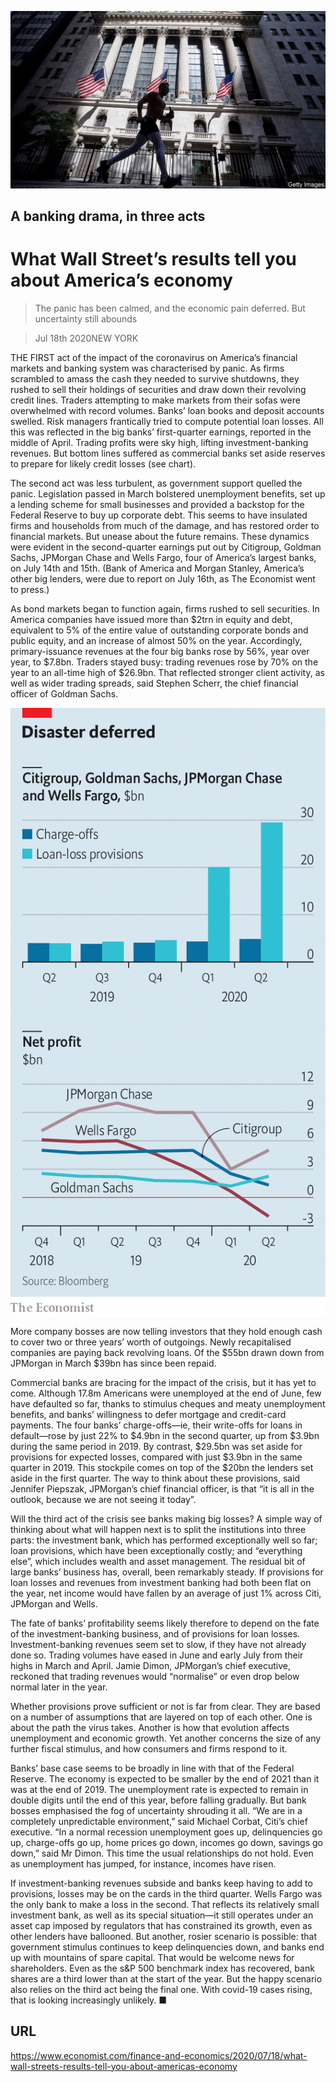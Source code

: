 ![](./images/20200718_FNP001_0.jpg)

## A banking drama, in three acts

# What Wall Street’s results tell you about America’s economy

> The panic has been calmed, and the economic pain deferred. But uncertainty still abounds

> Jul 18th 2020NEW YORK

THE FIRST act of the impact of the coronavirus on America’s financial markets and banking system was characterised by panic. As firms scrambled to amass the cash they needed to survive shutdowns, they rushed to sell their holdings of securities and draw down their revolving credit lines. Traders attempting to make markets from their sofas were overwhelmed with record volumes. Banks’ loan books and deposit accounts swelled. Risk managers frantically tried to compute potential loan losses. All this was reflected in the big banks’ first-quarter earnings, reported in the middle of April. Trading profits were sky high, lifting investment-banking revenues. But bottom lines suffered as commercial banks set aside reserves to prepare for likely credit losses (see chart).

The second act was less turbulent, as government support quelled the panic. Legislation passed in March bolstered unemployment benefits, set up a lending scheme for small businesses and provided a backstop for the Federal Reserve to buy up corporate debt. This seems to have insulated firms and households from much of the damage, and has restored order to financial markets. But unease about the future remains. These dynamics were evident in the second-quarter earnings put out by Citigroup, Goldman Sachs, JPMorgan Chase and Wells Fargo, four of America’s largest banks, on July 14th and 15th. (Bank of America and Morgan Stanley, America’s other big lenders, were due to report on July 16th, as The Economist went to press.)

As bond markets began to function again, firms rushed to sell securities. In America companies have issued more than $2trn in equity and debt, equivalent to 5% of the entire value of outstanding corporate bonds and public equity, and an increase of almost 50% on the year. Accordingly, primary-issuance revenues at the four big banks rose by 56%, year over year, to $7.8bn. Traders stayed busy: trading revenues rose by 70% on the year to an all-time high of $26.9bn. That reflected stronger client activity, as well as wider trading spreads, said Stephen Scherr, the chief financial officer of Goldman Sachs.



![](./images/20200718_FNC489.png)

More company bosses are now telling investors that they hold enough cash to cover two or three years’ worth of outgoings. Newly recapitalised companies are paying back revolving loans. Of the $55bn drawn down from JPMorgan in March $39bn has since been repaid.

Commercial banks are bracing for the impact of the crisis, but it has yet to come. Although 17.8m Americans were unemployed at the end of June, few have defaulted so far, thanks to stimulus cheques and meaty unemployment benefits, and banks’ willingness to defer mortgage and credit-card payments. The four banks’ charge-offs—ie, their write-offs for loans in default—rose by just 22% to $4.9bn in the second quarter, up from $3.9bn during the same period in 2019. By contrast, $29.5bn was set aside for provisions for expected losses, compared with just $3.9bn in the same quarter in 2019. This stockpile comes on top of the $20bn the lenders set aside in the first quarter. The way to think about these provisions, said Jennifer Piepszak, JPMorgan’s chief financial officer, is that “it is all in the outlook, because we are not seeing it today”.

Will the third act of the crisis see banks making big losses? A simple way of thinking about what will happen next is to split the institutions into three parts: the investment bank, which has performed exceptionally well so far; loan provisions, which have been exceptionally costly; and “everything else”, which includes wealth and asset management. The residual bit of large banks’ business has, overall, been remarkably steady. If provisions for loan losses and revenues from investment banking had both been flat on the year, net income would have fallen by an average of just 1% across Citi, JPMorgan and Wells.

The fate of banks’ profitability seems likely therefore to depend on the fate of the investment-banking business, and of provisions for loan losses. Investment-banking revenues seem set to slow, if they have not already done so. Trading volumes have eased in June and early July from their highs in March and April. Jamie Dimon, JPMorgan’s chief executive, reckoned that trading revenues would “normalise” or even drop below normal later in the year.

Whether provisions prove sufficient or not is far from clear. They are based on a number of assumptions that are layered on top of each other. One is about the path the virus takes. Another is how that evolution affects unemployment and economic growth. Yet another concerns the size of any further fiscal stimulus, and how consumers and firms respond to it.

Banks’ base case seems to be broadly in line with that of the Federal Reserve. The economy is expected to be smaller by the end of 2021 than it was at the end of 2019. The unemployment rate is expected to remain in double digits until the end of this year, before falling gradually. But bank bosses emphasised the fog of uncertainty shrouding it all. “We are in a completely unpredictable environment,” said Michael Corbat, Citi’s chief executive. “In a normal recession unemployment goes up, delinquencies go up, charge-offs go up, home prices go down, incomes go down, savings go down,” said Mr Dimon. This time the usual relationships do not hold. Even as unemployment has jumped, for instance, incomes have risen.

If investment-banking revenues subside and banks keep having to add to provisions, losses may be on the cards in the third quarter. Wells Fargo was the only bank to make a loss in the second. That reflects its relatively small investment bank, as well as its special situation—it still operates under an asset cap imposed by regulators that has constrained its growth, even as other lenders have ballooned. But another, rosier scenario is possible: that government stimulus continues to keep delinquencies down, and banks end up with mountains of spare capital. That would be welcome news for shareholders. Even as the s&P 500 benchmark index has recovered, bank shares are a third lower than at the start of the year. But the happy scenario also relies on the third act being the final one. With covid-19 cases rising, that is looking increasingly unlikely. ■

## URL

https://www.economist.com/finance-and-economics/2020/07/18/what-wall-streets-results-tell-you-about-americas-economy
